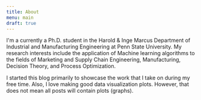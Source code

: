 ```yaml
---
title: About
menu: main
draft: true
---
```

I'm a currently a Ph.D. student in the Harold & Inge Marcus Department of Industrial and Manufacturing Engineering at Penn State University. My research interests include the application of Machine learning algorithms to the fields of Marketing and Supply Chain Engineering, Manufacturing, Decision Theory, and Process Optimization.



I started this blog primarily to showcase the work that I take on during my free time. Also, I love making good data visualization plots. However, that does not mean all posts will contain plots (graphs).
